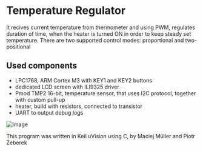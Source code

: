 # Temperature Regulator
It recives current temperature from thermometer and using PWM, regulates duration of time, when the heater is turned ON in order to keep steady set temperature. 
There are two supported control modes: proportional and two-positional

## Used components
- LPC1768, ARM Cortex M3 with KEY1 and KEY2 buttons 
- dedicated LCD screen with ILI9325 driver
- Pmod TMP2 16-bit, temperature sensor, that uses I2C protocol, together with custom pull-up
- heater, build with resistors, connected to transistor
- UART to output debug logs

![Image](https://github.com/user-attachments/assets/79335539-703d-47f9-b235-a7b75475f67d)

This program was written in Keil uVision using C, by Maciej Müller and Piotr Żeberek
